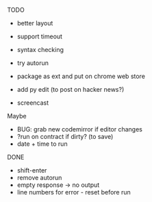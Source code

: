 TODO

* better layout

* support timeout
* syntax checking

* try autorun

* package as ext and put on chrome web store
* add py edit (to post on hacker news?)
* screencast

Maybe

* BUG: grab new codemirror if editor changes
* ?run on contract if dirty? (to save)
* date + time to run

DONE
* shift-enter
* remove autorun
* empty response -> no output
* line numbers for error - reset before run